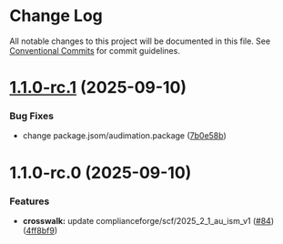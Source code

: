 # Change Log

All notable changes to this project will be documented in this file.
See [Conventional Commits](https://conventionalcommits.org) for commit guidelines.

# [1.1.0-rc.1](https://github.com/zerobias-org/crosswalk/compare/@zerobias-org/crosswalk-complianceforge-scf-2025_2_1_au_ism_v1@1.1.0-rc.0...@zerobias-org/crosswalk-complianceforge-scf-2025_2_1_au_ism_v1@1.1.0-rc.1) (2025-09-10)


### Bug Fixes

* change package.jsom/audimation.package ([7b0e58b](https://github.com/zerobias-org/crosswalk/commit/7b0e58b40de2c87dd70fea6db790f100610bfdce))





# 1.1.0-rc.0 (2025-09-10)


### Features

* **crosswalk:** update complianceforge/scf/2025_2_1_au_ism_v1 ([#84](https://github.com/zerobias-org/crosswalk/issues/84)) ([4ff8bf9](https://github.com/zerobias-org/crosswalk/commit/4ff8bf901e1c4364d8ec972ae49d26f3f309ff91))
